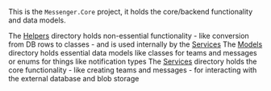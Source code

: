 This is the `Messenger.Core` project, it holds the core/backend functionality and data models.

The [Helpers](Helpers/) directory holds non-essential functionality - like conversion from DB rows to classes - and is used internally by the [Services](Services/) 
The [Models](Models/) directory holds essential data models like classes for teams and messages or enums for things like notification types
The [Services](Services/) directory holds the core functionality - like creating teams and messages - for interacting with the external database and blob storage
